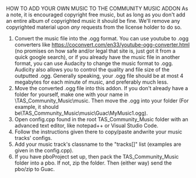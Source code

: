 HOW TO ADD YOUR OWN MUSIC TO THE COMMUNITY MUSIC ADDON
As a note, it is encouraged copyright free music, but as long as you don't add an entire album of copyrighted music it should be fine. We'll remove any copyrighted material upon *any* requests from the license holder to do so.

1. Convert the music file into the .ogg format. You can use youtube to .ogg converters like https://coconvert.com/en33/youtube-ogg-converter.html (no promises on how safe and/or legal that site is, just got it from a quick google search), or if you already have the music file in another format, you can use Audacity to change the music format to .ogg. Audicity also allows you to control the quality and file size of the outputted .ogg. Generally speaking, your .ogg file should be at most 4 megabytes for each minute of music, and preferably much less.
2. Move the converted .ogg file into this addon. If you don't already have a folder for yourself, make one with your name in \TAS_Community_Music\music. Then move the .ogg into your folder (For example, it should be\TAS_Community_Music\music\Guac\MyMusic1.ogg).
3. Open config.cpp found in the root TAS_Community_Music folder with an advanced text editor, like notepad++ or Visual Studio Code.
4. Follow the instructions given there to copy/paste andwrite your music tracks' configs.
5. Add your music track's classname to the "tracks[]" list (examples are given in the config.cpp).
6. If you have pboProject set up, then pack the TAS_Community_Music folder into a pbo. If not, zip the folder. Then (either way) send the pbo/zip to Guac.